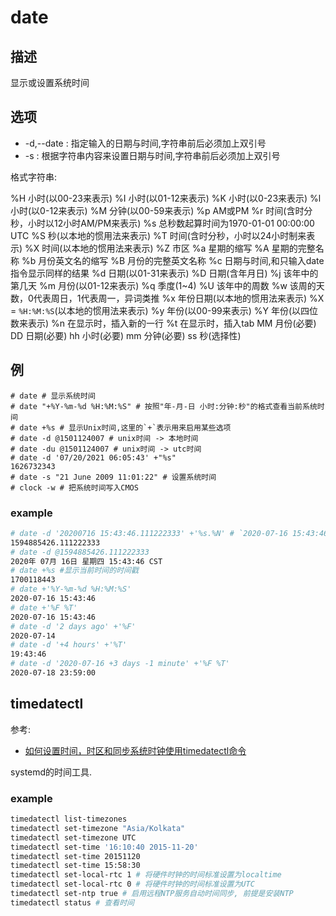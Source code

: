 # date

## 描述

显示或设置系统时间

## 选项

- -d,--date : 指定输入的日期与时间,字符串前后必须加上双引号
- -s : 根据字符串内容来设置日期与时间,字符串前后必须加上双引号

格式字符串:

%H 小时(以00-23来表示)
%I 小时(以01-12来表示)
%K 小时(以0-23来表示)
%l 小时(以0-12来表示)
%M 分钟(以00-59来表示)
%p AM或PM
%r 时间(含时分秒，小时以12小时AM/PM来表示)
%s 总秒数起算时间为1970-01-01 00:00:00 UTC
%S 秒(以本地的惯用法来表示)
%T 时间(含时分秒，小时以24小时制来表示)
%X 时间(以本地的惯用法来表示)
%Z 市区
%a 星期的缩写
%A 星期的完整名称
%b 月份英文名的缩写
%B 月份的完整英文名称
%c 日期与时间,和只输入date指令显示同样的结果
%d 日期(以01-31来表示)
%D 日期(含年月日)
%j 该年中的第几天
%m 月份(以01-12来表示)
%q 季度(1~4)
%U 该年中的周数
%w 该周的天数，0代表周日，1代表周一，异词类推
%x 年份日期(以本地的惯用法来表示)
%X = `%H:%M:%S`(以本地的惯用法来表示)
%y 年份(以00-99来表示)
%Y 年份(以四位数来表示)
%n 在显示时，插入新的一行
%t 在显示时，插入tab
MM 月份(必要)
DD 日期(必要)
hh 小时(必要)
mm 分钟(必要)
ss 秒(选择性)

## 例

    # date # 显示系统时间
    # date "+%Y-%m-%d %H:%M:%S" # 按照"年-月-日 小时:分钟:秒"的格式查看当前系统时间
    # date +%s # 显示Unix时间,这里的`+`表示用来启用某些选项
    # date -d @1501124007 # unix时间 -> 本地时间
    # date -du @1501124007 # unix时间 -> utc时间
    # date -d '07/20/2021 06:05:43' +"%s"
    1626732343
    # date -s "21 June 2009 11:01:22" # 设置系统时间
    # clock -w # 把系统时间写入CMOS

### example
```bash
# date -d '20200716 15:43:46.111222333' +'%s.%N' # `2020-07-16 15:43:46.111222333`也是支持的
1594885426.111222333
# date -d @1594885426.111222333
2020年 07月 16日 星期四 15:43:46 CST
# date +%s #显示当前时间的时间戳
1700118443
# date +'%Y-%m-%d %H:%M:%S'
2020-07-16 15:43:46
# date +'%F %T'
2020-07-16 15:43:46
# date -d '2 days ago' +'%F'
2020-07-14
# date -d '+4 hours' +'%T'
19:43:46
# date -d '2020-07-16 +3 days -1 minute' +'%F %T'
2020-07-18 23:59:00
```

## timedatectl
参考:
- [如何设置时间，时区和同步系统时钟使用timedatectl命令](https://www.howtoing.com/set-time-timezone-and-synchronize-time-using-timedatectl-command/)

systemd的时间工具.

### example
```bash
timedatectl list-timezones
timedatectl set-timezone "Asia/Kolkata"
timedatectl set-timezone UTC
timedatectl set-time '16:10:40 2015-11-20'
timedatectl set-time 20151120
timedatectl set-time 15:58:30
timedatectl set-local-rtc 1 # 将硬件时钟的时间标准设置为localtime
timedatectl set-local-rtc 0 # 将硬件时钟的时间标准设置为UTC
timedatectl set-ntp true # 启用远程NTP服务自动时间同步, 前提是安装NTP
timedatectl status # 查看时间
```